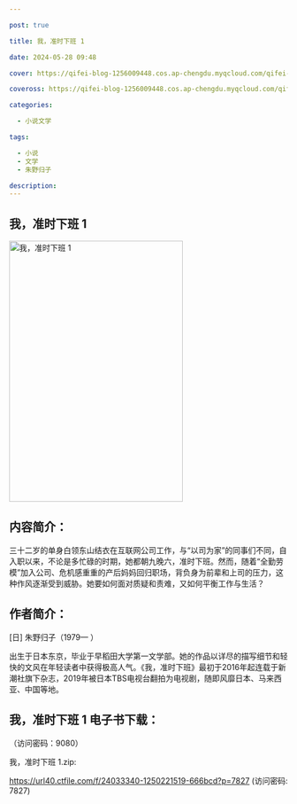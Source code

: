 ```yaml
---

post: true

title: 我，准时下班 1

date: 2024-05-28 09:48

cover: https://qifei-blog-1256009448.cos.ap-chengdu.myqcloud.com/qifei-blog/65fad1499f345e8d033411c0.jpg

coveross: https://qifei-blog-1256009448.cos.ap-chengdu.myqcloud.com/qifei-blog/65fad1499f345e8d033411c0.jpg

categories:

  - 小说文学

tags:

  - 小说
  - 文学
  - 朱野归子

description:
---
```


##  我，准时下班 1

<img alt="我，准时下班 1 " class="aligncenter loaded" data-was-processed="true" decoding="async" fetchpriority="high" height="471" src="https://qifei-blog-1256009448.cos.ap-chengdu.myqcloud.com/qifei-blog/65fad1499f345e8d033411c0.jpg " style="cursor: zoom-in;" width="314"/>

## 内容简介：

三十二岁的单身白领东山结衣在互联网公司工作，与“以司为家”的同事们不同，自入职以来，不论是多忙碌的时期，她都朝九晚六，准时下班。然而，随着“全勤劳模”加入公司、危机感重重的产后妈妈回归职场，背负身为前辈和上司的压力，这种作风逐渐受到威胁。她要如何面对质疑和责难，又如何平衡工作与生活？

## 作者简介：

[日] 朱野归子（1979— ）

出生于日本东京，毕业于早稻田大学第一文学部。她的作品以详尽的描写细节和轻快的文风在年轻读者中获得极高人气。《我，准时下班》最初于2016年起连载于新潮社旗下杂志，2019年被日本TBS电视台翻拍为电视剧，随即风靡日本、马来西亚、中国等地。

## 我，准时下班 1 电子书下载：

 （访问密码：9080）

我，准时下班 1.zip: 

https://url40.ctfile.com/f/24033340-1250221519-666bcd?p=7827 (访问密码: 7827)
